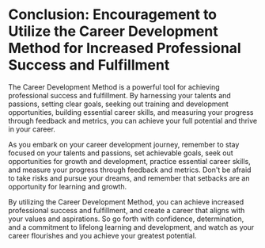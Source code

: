 Conclusion: Encouragement to Utilize the Career Development Method for Increased Professional Success and Fulfillment
=====================================================================================================================

The Career Development Method is a powerful tool for achieving professional success and fulfillment. By harnessing your talents and passions, setting clear goals, seeking out training and development opportunities, building essential career skills, and measuring your progress through feedback and metrics, you can achieve your full potential and thrive in your career.

As you embark on your career development journey, remember to stay focused on your talents and passions, set achievable goals, seek out opportunities for growth and development, practice essential career skills, and measure your progress through feedback and metrics. Don't be afraid to take risks and pursue your dreams, and remember that setbacks are an opportunity for learning and growth.

By utilizing the Career Development Method, you can achieve increased professional success and fulfillment, and create a career that aligns with your values and aspirations. So go forth with confidence, determination, and a commitment to lifelong learning and development, and watch as your career flourishes and you achieve your greatest potential.
